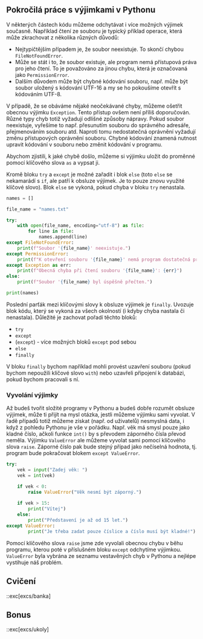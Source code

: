 ## Pokročilá práce s výjimkami v Pythonu

V některých částech kódu můžeme odchytávat i více možných výjimek současně. Například čtení ze souboru je typický příklad operace, která může zkrachovat z několika různých důvodů:

- Nejtypičtějším případem je, že soubor neexistuje. To skončí chybou `FileNotFoundError`.
- Může se stát i to, že soubor existuje, ale program nemá přístupová práva pro jeho čtení. To je považováno za jinou chybu, která je označovaná jako `PermissionError`.
- Dalším důvodem může být chybné kódování souboru, např. může být soubor uložený s kódování UTF-16 a my se ho pokoušíme otevřít s kódováním UTF-8.

V případě, že se obáváme nějaké neočekávané chyby, můžeme ošetřit obecnou výjimku `Exception`. Tento přístup ovšem není příliš doporučován. Různé typy chyb totiž vyžadují odlišné způsoby nápravy. Pokud soubor neexistuje, vyřešíme to např. přesunutím souboru do správného adresáře, přejmenováním souboru atd. Naproti tomu nedostatečná oprávnění vyžadují změnu přístupových oprávnění souboru. Chybné kódování znamená nutnost upravit kódování v souboru nebo změnit kódování v programu.

Abychom zjistili, k jaké chybě došlo, můžeme si výjimku uložit do proměnné pomocí klíčového slova `as` a vypsat ji.

Kromě bloku `try` a `except` je možné zařadit i blok `else` (toto `else` se nekamarádí s `if`, ale patří k obsluze výjimek. Je to pouze znovu využité klíčové slovo). Blok `else` se vykoná, pokud chyba v bloku `try` nenastala.

```python
names = []

file_name = "names.txt"

try:
    with open(file_name, encoding="utf-8") as file:
        for line in file:
            names.append(line)
except FileNotFoundError:
    print(f"Soubor '{file_name}' neexistuje.")
except PermissionError:
    print(f"K otevření souboru '{file_name}' nemá program dostatečná práva.")
except Exception as err:
    print(f"Obecná chyba při čtení souboru '{file_name}': {err}")
else:
    print(f"Soubor '{file_name} byl úspěšně přečten.")

print(names)
```


Poslední parťák mezi klíčovými slovy k obsluze výjimek je `finally`. Uvozuje blok kódu, který se vykoná za všech okolností (i kdyby chyba nastala či nenastala). Důležité je zachovat pořadí těchto bloků:

* `try`
* `except`
* (`except`) - více možných bloků `except` pod sebou
* `else`
* `finally`

V bloku `finally` bychom například mohli provést uzavření souboru (pokud bychom nepoužili klíčové slovo `with`) nebo uzavřeli připojení k databázi, pokud bychom pracovali s ní.


### Vyvolání výjimky
Až budeš tvořit složité programy v Pythonu a budeš dobře rozumět obsluze výjimek, může ti přijít na mysl otázka, jestli můžeme výjimku sami vyvolat. V řadě případů totiž můžeme získat (např. od uživatelů) nesmyslná data, i když z pohledu Pythonu je vše v pořádku. Např. věk má smysl pouze jako kladné číslo, ačkoli funkce `int()` by s převodem záporného čísla převod neměla. Výjimku `ValueError` ale můžeme vyvolat sami pomocí klíčového slova `raise`. Záporné číslo pak bude stejný případ jako nečíselná hodnota, tj. program bude pokračovat blokem `except ValueError`.

```python
try:
    vek = input("Zadej věk: ")
    vek = int(vek)

    if vek < 0:
        raise ValueError("Věk nesmí být záporný.")
    
    if vek > 15:
        print("Vítej")
    else:
        print("Představení je až od 15 let.")
except ValueError:
        print("Je třeba zadat pouze číslice a číslo musí být kladné!")

```

Pomocí klíčového slova `raise` jsme zde vyvolali obecnou chybu v běhu programu, kterou poté v příslušném bloku `except` odchytíme výjimkou. `ValueError` byla vybrána ze seznamu vestavěných chyb v Pythonu a nejlépe vystihuje náš problém.

## Cvičení

::exc[excs/banka]

## Bonus

::exc[excs/ukoly]
